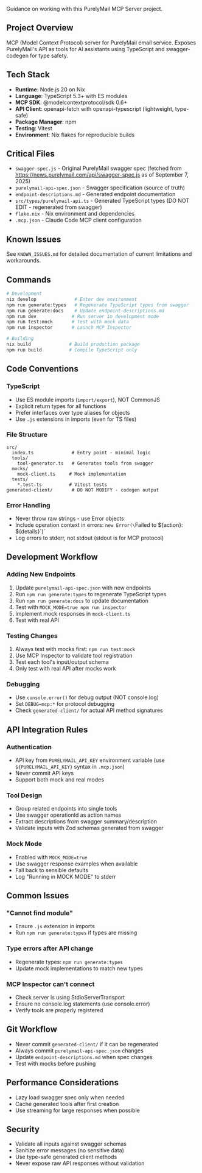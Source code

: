 Guidance on working with this PurelyMail MCP Server project.

## Project Overview
MCP (Model Context Protocol) server for PurelyMail email service. Exposes PurelyMail's API as tools for AI assistants using TypeScript and swagger-codegen for type safety.

## Tech Stack
- **Runtime**: Node.js 20 on Nix
- **Language**: TypeScript 5.3+ with ES modules
- **MCP SDK**: @modelcontextprotocol/sdk 0.6+
- **API Client**: openapi-fetch with openapi-typescript (lightweight, type-safe)
- **Package Manager**: npm
- **Testing**: Vitest
- **Environment**: Nix flakes for reproducible builds

## Critical Files
- `swagger-spec.js` - Original PurelyMail swagger spec (fetched from https://news.purelymail.com/api/swagger-spec.js as of September 7, 2025)
- `purelymail-api-spec.json` - Swagger specification (source of truth)
- `endpoint-descriptions.md` - Generated endpoint documentation
- `src/types/purelymail-api.ts` - Generated TypeScript types (DO NOT EDIT - regenerated from swagger)
- `flake.nix` - Nix environment and dependencies
- `.mcp.json` - Claude Code MCP client configuration

## Known Issues

See `KNOWN_ISSUES.md` for detailed documentation of current limitations and workarounds.

## Commands
```bash
# Development
nix develop              # Enter dev environment
npm run generate:types   # Regenerate TypeScript types from swagger
npm run generate:docs    # Update endpoint-descriptions.md
npm run dev             # Run server in development mode
npm run test:mock       # Test with mock data
npm run inspector       # Launch MCP Inspector

# Building
nix build              # Build production package
npm run build          # Compile TypeScript only
```

## Code Conventions

### TypeScript
- Use ES module imports (`import/export`), NOT CommonJS
- Explicit return types for all functions
- Prefer interfaces over type aliases for objects
- Use `.js` extensions in imports (even for TS files)

### File Structure
```
src/
  index.ts              # Entry point - minimal logic
  tools/
    tool-generator.ts   # Generates tools from swagger
  mocks/
    mock-client.ts     # Mock implementation
  tests/
    *.test.ts          # Vitest tests
generated-client/       # DO NOT MODIFY - codegen output
```

### Error Handling
- Never throw raw strings - use Error objects
- Include operation context in errors: `new Error(\`Failed to ${action}: ${details}\`)`
- Log errors to stderr, not stdout (stdout is for MCP protocol)

## Development Workflow

### Adding New Endpoints
1. Update `purelymail-api-spec.json` with new endpoints
2. Run `npm run generate:types` to regenerate TypeScript types
3. Run `npm run generate:docs` to update documentation
4. Test with `MOCK_MODE=true npm run inspector`
5. Implement mock responses in `mock-client.ts`
6. Test with real API

### Testing Changes
1. Always test with mocks first: `npm run test:mock`
2. Use MCP Inspector to validate tool registration
3. Test each tool's input/output schema
4. Only test with real API after mocks work

### Debugging
- Use `console.error()` for debug output (NOT console.log)
- Set `DEBUG=mcp:*` for protocol debugging
- Check `generated-client/` for actual API method signatures

## API Integration Rules

### Authentication
- API key from `PURELYMAIL_API_KEY` environment variable (use `${PURELYMAIL_API_KEY}` syntax in `.mcp.json`)
- Never commit API keys
- Support both mock and real modes

### Tool Design
- Group related endpoints into single tools
- Use swagger operationId as action names
- Extract descriptions from swagger summary/description
- Validate inputs with Zod schemas generated from swagger

### Mock Mode
- Enabled with `MOCK_MODE=true`
- Use swagger response examples when available
- Fall back to sensible defaults
- Log "Running in MOCK MODE" to stderr

## Common Issues

### "Cannot find module"
- Ensure `.js` extension in imports
- Run `npm run generate:types` if types are missing

### Type errors after API change
- Regenerate types: `npm run generate:types`
- Update mock implementations to match new types

### MCP Inspector can't connect
- Check server is using StdioServerTransport
- Ensure no console.log statements (use console.error)
- Verify tools are properly registered

## Git Workflow
- Never commit `generated-client/` if it can be regenerated
- Always commit `purelymail-api-spec.json` changes
- Update `endpoint-descriptions.md` when spec changes
- Test with mocks before pushing

## Performance Considerations
- Lazy load swagger spec only when needed
- Cache generated tools after first creation
- Use streaming for large responses when possible

## Security
- Validate all inputs against swagger schemas
- Sanitize error messages (no sensitive data)
- Use type-safe generated client methods
- Never expose raw API responses without validation
